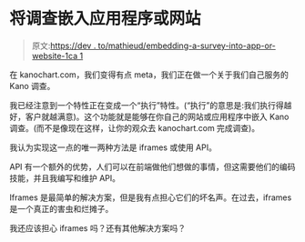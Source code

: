 # 将调查嵌入应用程序或网站

> 原文:[https://dev . to/mathieud/embedding-a-survey-into-app-or-website-1ca 1](https://dev.to/mathieud/embedding-a-survey-into-app-or-website-1ca1)

在 kanochart.com，我们变得有点 meta，我们正在做一个关于我们自己服务的 Kano 调查。

我已经注意到一个特性正在变成一个“执行”特性。(“执行”的意思是:我们执行得越好，客户就越满意)。这个功能就是能够在你自己的网站或应用程序中嵌入 Kano 调查。(而不是像现在这样，让你的观众去 kanochart.com 完成调查)。

我认为实现这一点的唯一两种方法是 iframes 或使用 API。

API 有一个额外的优势，人们可以在前端做他们想做的事情，但这需要他们的编码技能，并且我编写和维护 API。

Iframes 是最简单的解决方案，但是我有点担心它们的坏名声。在过去，iframes 是一个真正的害虫和烂摊子。

我还应该担心 iframes 吗？还有其他解决方案吗？